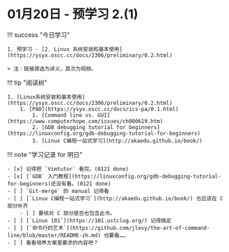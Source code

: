 # 01月20日 - 预学习 2.(1)

!!! success "今日学习"

    1. 预学习 - [2. Linux 系统安装和基本使用](https://ysyx.oscc.cc/docs/2306/preliminary/0.2.html)

    > 注：链接首选为讲义，其次为视频。

!!! tip "阅读树"

    1. [Linux系统安装和基本使用](https://ysyx.oscc.cc/docs/2306/preliminary/0.2.html)
        1. [PA0](https://ysyx.oscc.cc/docs/ics-pa/0.1.html) 
            1. [Command line vs. GUI](https://www.computerhope.com/issues/ch000619.htm)
            2. [GDB debugging tutorial for beginners](https://linuxconfig.org/gdb-debugging-tutorial-for-beginners)
            3. [Linux C编程一站式学习](http://akaedu.github.io/book/)

!!! note "学习记录 for 明日"

    - [x] 记得把 `Vimtutor` 看完。(0121 done)
    - [x] [`GDB` 入门教程](https://linuxconfig.org/gdb-debugging-tutorial-for-beginners)还没有看。(0121 done)
    - [ ] `Git-merge` 的 manual 记得看
    - [ ] [`Linux C编程一站式学习`](http://akaedu.github.io/book/) 也应该在 C 部分补齐
        - [ ] 要核对 C 部分是否也包含此书。
    - [ ] [`Linux 101`](https://101.ustclug.org/) 记得搞定
    - [ ] [`命令行的艺术`](https://github.com/jlevy/the-art-of-command-line/blob/master/README-zh.md) 也要看……
    - [ ] 看看培养方案里要求的内容吧？